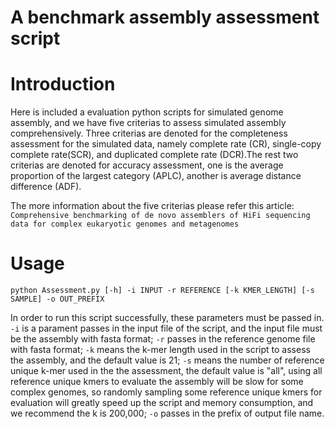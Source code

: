 # A benchmark assembly assessment script
# Introduction
Here is included a evaluation python scripts for simulated genome assembly, and we have five criterias to assess simulated assembly comprehensively. Three criterias are denoted for the completeness assessment for the simulated data, namely complete rate (CR), single-copy complete rate(SCR), and duplicated complete rate (DCR).The rest two criterias are denoted for accuracy assessment, one is the average proportion of the largest category (APLC), another is average distance difference (ADF).

The more information about the five criterias please refer this article:  
`Comprehensive benchmarking of de novo assemblers of HiFi sequencing data for complex eukaryotic genomes and metagenomes`

# Usage
    python Assessment.py [-h] -i INPUT -r REFERENCE [-k KMER_LENGTH] [-s SAMPLE] -o OUT_PREFIX
In order to run this script successfully, these parameters must be passed in. `-i` is a parament passes in the input file of the script, and the input file must be the assembly with fasta format; `-r` passes in the reference genome file with fasta format; `-k` means the k-mer length used in the script to assess the assembly, and the default value is 21; `-s` means the number of reference unique k-mer used in the the assessment, the default value is "all", using all reference unique kmers to evaluate the assembly will be slow for some complex genomes, so randomly sampling some reference unique kmers for evaluation will greatly speed up the script and memory consumption, and we recommend the k is 200,000; `-o` passes in the prefix of output file name.
